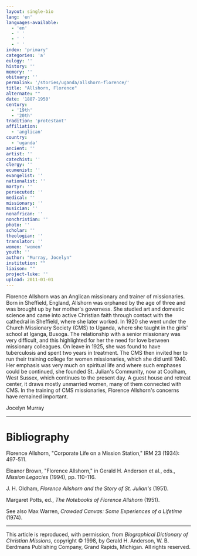 ```yaml
---
layout: single-bio
lang: 'en'
languages-available:
  - 'en'
  - ' '
  - ' '
  - ' '
index: 'primary'
categories: 'a'
eulogy: ''
history: ''
memory: ''
obituary: ''
permalink: '/stories/uganda/allshorn-florence/'
title: "Allshorn, Florence"
alternate: ""
date: '1887-1950'
century:
  - '19th'
  - '20th'
tradition: 'protestant'
affiliation:
  - 'anglican'
country:
  - 'uganda'
ancient: ''
artist: ''
catechist: ''
clergy: ''
ecumenist: ''
evangelist: ''
nationalist: ''
martyr: ''
persecuted: ''
medical: ''
missionary: ''
musician: ''
nonafrican: ''
nonchristian: ''
photo: ''
scholar: ''
theologian: ''
translator: ''
women: 'women'
youth: ''
author: "Murray, Jocelyn"
institution: ""
liaison: ""
project-luke: ''
upload: 2011-01-01
---
```




Florence Allshorn was an Anglican missionary and trainer of missionaries. Born in Sheffield, England, Allshorn was orphaned by the age of three and was brought up by her mother's governess. She studied art and domestic science and came into active Christian faith through contact with the cathedral in Sheffield, where she later worked. In 1920 she went under the Church Missionary Society (CMS) to Uganda, where she taught in the girls' school at Iganga, Busoga. The relationship with a senior missionary was very difficult, and this highlighted for her the need for love between missionary colleagues. On leave in 1925, she was found to have tuberculosis and spent two years in treatment. The CMS then invited her to run their training college for women missionaries, which she did until 1940. Her emphasis was very much on spiritual life and where such emphases could be continued, she founded St. Julian's Community, now at Coolham, West Sussex, which continues to the present day. A guest house and retreat center, it draws mostly unmarried women, many of them connected with CMS. In the training of CMS missionaries, Florence Allshorn's concerns have remained important.

Jocelyn Murray

---

# Bibliography

Florence Allshorn, "Corporate Life on a Mission Station," IRM 23 (1934): 497-511.

Eleanor Brown, "Florence Allshorn," in Gerald H. Anderson et al., eds., *Mission Legacies* (1994), pp. 110-116.

J. H. Oldham, *Florence Allshorn and the Story of St. Julian's* (1951).

Margaret Potts, ed., *The Notebooks of Florence Allshorn* (1951).

See also Max Warren, *Crowded Canvas: Some Experiences of a Lifetime* (1974).

---

This article is reproduced, with permission, from *Biographical Dictionary of Christian Missions*, copyright © 1998, by Gerald H. Anderson, W. B. Eerdmans Publishing Company, Grand Rapids, Michigan. All rights reserved.
